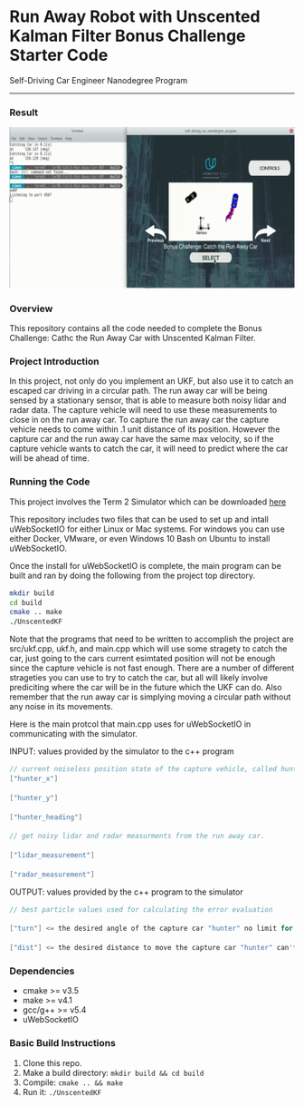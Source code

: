# Run Away Robot with Unscented Kalman Filter Bonus Challenge Starter Code
Self-Driving Car Engineer Nanodegree Program

---

### Result
![caught](./media/catch_car.gif "Caught the run-away car/robot")


### Overview

This repository contains all the code needed to complete the Bonus Challenge: Cathc the Run Away Car with Unscented Kalman Filter.

### Project Introduction

In this project, not only do you implement an UKF, but also use it to catch an escaped car driving in a circular path.
The run away car will be being sensed by a stationary sensor, that is able to measure both noisy lidar and radar data. The capture vehicle will need to use these measurements to close in on the run away car. To capture the run away car the capture vehicle needs to come within .1 unit distance of its position. However the capture car and the run away car have the same max velocity, so if the capture vehicle wants to catch the car, it will need to predict where the car will be ahead of time.

### Running the Code

This project involves the Term 2 Simulator which can be downloaded [here](https://github.com/udacity/self-driving-car-sim/releases)

This repository includes two files that can be used to set up and intall uWebSocketIO for either Linux or Mac systems. For windows you can use either Docker, VMware, or even Windows 10 Bash on Ubuntu to install uWebSocketIO.

Once the install for uWebSocketIO is complete, the main program can be built and ran by doing the following from the project top directory.

``` sh
mkdir build
cd build
cmake .. make
./UnscentedKF
```

Note that the programs that need to be written to accomplish the project are src/ukf.cpp, ukf.h, and main.cpp which will use some stragety to catch the car, just going to the cars current esimtated position will not be enough since the capture vehicle is not fast enough. There are a number of different strageties you can use to try to catch the car, but all will likely involve prediciting where the car will be in the future which the UKF can do. Also remember that the run away car is simplying moving a circular path without any noise in its movements.


Here is the main protcol that main.cpp uses for uWebSocketIO in communicating with the simulator.

INPUT: values provided by the simulator to the c++ program



``` c++
// current noiseless position state of the capture vehicle, called hunter
["hunter_x"]

["hunter_y"]

["hunter_heading"]

// get noisy lidar and radar measurments from the run away car.

["lidar_measurement"]

["radar_measurement"]
```

OUTPUT: values provided by the c++ program to the simulator
``` c++
// best particle values used for calculating the error evaluation

["turn"] <= the desired angle of the capture car "hunter" no limit for the anlge

["dist"] <= the desired distance to move the capture car "hunter" can't move faster than run away car
```


### Dependencies

* cmake >= v3.5
* make >= v4.1
* gcc/g++ >= v5.4
* uWebSocketIO

### Basic Build Instructions

1. Clone this repo.
2. Make a build directory: `mkdir build && cd build`
3. Compile: `cmake .. && make`
4. Run it: `./UnscentedKF`
